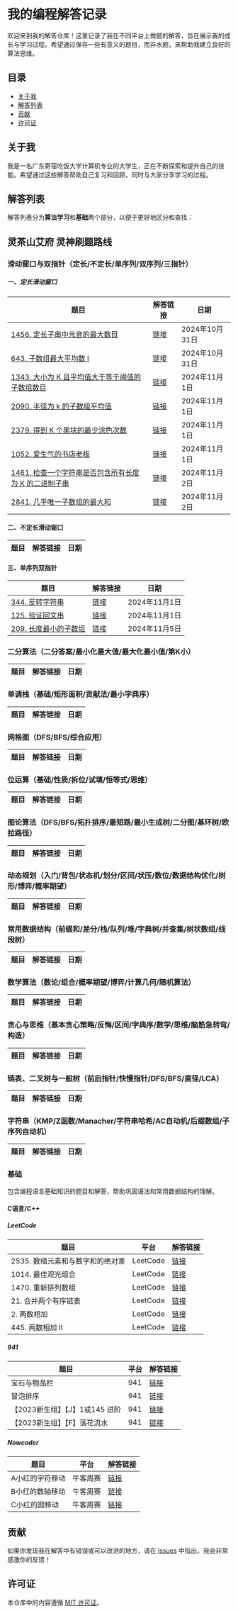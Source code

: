 # 我的编程解答记录

欢迎来到我的解答仓库！这里记录了我在不同平台上做题的解答，旨在展示我的成长与学习过程。希望通过保存一些有意义的题目，而非水题，来帮助我建立良好的算法思维。

## 目录

- [关于我](#关于我)
- [解答列表](#解答列表)
- [贡献](#贡献)
- [许可证](#许可证)

## 关于我

我是一名广东寄宿吃饭大学计算机专业的大学生，正在不断探索和提升自己的技能。希望通过这些解答帮助自己复习和回顾，同时与大家分享学习的过程。

## 解答列表

解答列表分为**算法学习**和**基础**两个部分，以便于更好地区分和查找：

## 灵茶山艾府 灵神刷题路线

### 滑动窗口与双指针（定长/不定长/单序列/双序列/三指针）

##### 一、定长滑动窗口

| 题目       | 解答链接                   | 日期     |
|------------|---------------------------|----------|
| [1456. 定长子串中元音的最大数目](https://leetcode.cn/problems/maximum-number-of-vowels-in-a-substring-of-given-length/description/) | [链接](https://github.com/PCFXPCFX/Programming-Answers/edit/main/EndlessCheng/1456.%20%E5%AE%9A%E9%95%BF%E5%AD%90%E4%B8%B2%E4%B8%AD%E5%85%83%E9%9F%B3%E7%9A%84%E6%9C%80%E5%A4%A7%E6%95%B0%E7%9B%AE.md) | 2024年10月31日 |
|[643. 子数组最大平均数 I](https://leetcode.cn/problems/maximum-average-subarray-i/description/) | [链接](https://github.com/PCFXPCFX/Programming-Answers/blob/main/EndlessCheng/643.%20%E5%AD%90%E6%95%B0%E7%BB%84%E6%9C%80%E5%A4%A7%E5%B9%B3%E5%9D%87%E6%95%B0%20I.cpp) | 2024年10月31日 |
|[1343. 大小为 K 且平均值大于等于阈值的子数组数目](https://leetcode.cn/problems/number-of-sub-arrays-of-size-k-and-average-greater-than-or-equal-to-threshold/description/)  | [链接](https://github.com/PCFXPCFX/Programming-Answers/blob/main/EndlessCheng/1343.%20%E5%A4%A7%E5%B0%8F%E4%B8%BA%20K%20%E4%B8%94%E5%B9%B3%E5%9D%87%E5%80%BC%E5%A4%A7%E4%BA%8E%E7%AD%89%E4%BA%8E%E9%98%88%E5%80%BC%E7%9A%84%E5%AD%90%E6%95%B0%E7%BB%84%E6%95%B0%E7%9B%AE.cpp)   | 2024年11月1日 |
|[2090. 半径为 k 的子数组平均值](https://leetcode.cn/problems/k-radius-subarray-averages/) |[链接](https://github.com/PCFXPCFX/Programming-Answers/blob/main/EndlessCheng/2090.%20%E5%8D%8A%E5%BE%84%E4%B8%BA%20k%20%E7%9A%84%E5%AD%90%E6%95%B0%E7%BB%84%E5%B9%B3%E5%9D%87%E5%80%BC.cpp) |2024年11月1日|
|[2379. 得到 K 个黑块的最少涂色次数](https://leetcode.cn/problems/minimum-recolors-to-get-k-consecutive-black-blocks/) | [链接](https://github.com/PCFXPCFX/Programming-Answers/blob/main/EndlessCheng/2379.%20%E5%BE%97%E5%88%B0%20K%20%E4%B8%AA%E9%BB%91%E5%9D%97%E7%9A%84%E6%9C%80%E5%B0%91%E6%B6%82%E8%89%B2%E6%AC%A1%E6%95%B0.cpp) | 2024年11月1日 |
|[1052. 爱生气的书店老板](https://leetcode.cn/problems/grumpy-bookstore-owner/description/) | [链接](https://github.com/PCFXPCFX/Programming-Answers/blob/main/EndlessCheng/1052.%20%E7%88%B1%E7%94%9F%E6%B0%94%E7%9A%84%E4%B9%A6%E5%BA%97%E8%80%81%E6%9D%BF.cpp) | 2024年11月1日 |
|[1461. 检查一个字符串是否包含所有长度为 K 的二进制子串](https://leetcode.cn/problems/check-if-a-string-contains-all-binary-codes-of-size-k/description/) | [链接](https://github.com/PCFXPCFX/Programming-Answers/blob/main/EndlessCheng/1461.%20%E6%A3%80%E6%9F%A5%E4%B8%80%E4%B8%AA%E5%AD%97%E7%AC%A6%E4%B8%B2%E6%98%AF%E5%90%A6%E5%8C%85%E5%90%AB%E6%89%80%E6%9C%89%E9%95%BF%E5%BA%A6%E4%B8%BA%20K%20%E7%9A%84%E4%BA%8C%E8%BF%9B%E5%88%B6%E5%AD%90%E4%B8%B2.cpp) | 2024年11月2日 |
|[2841. 几乎唯一子数组的最大和](https://leetcode.cn/problems/maximum-sum-of-almost-unique-subarray/description/)  | [链接](https://github.com/PCFXPCFX/Programming-Answers/blob/main/EndlessCheng/2841.%20%E5%87%A0%E4%B9%8E%E5%94%AF%E4%B8%80%E5%AD%90%E6%95%B0%E7%BB%84%E7%9A%84%E6%9C%80%E5%A4%A7%E5%92%8C.cpp) |2024年11月2日|

#### 二、不定长滑动窗口
| 题目       | 解答链接                   | 日期     |
|------------|---------------------------|----------|

#### 三、单序列双指针
| 题目       | 解答链接                   | 日期     |
|------------|---------------------------|----------|
| [344. 反转字符串](https://leetcode.cn/problems/reverse-string/description/)|[链接](https://github.com/PCFXPCFX/Programming-Answers/blob/main/EndlessCheng/344.%20%E5%8F%8D%E8%BD%AC%E5%AD%97%E7%AC%A6%E4%B8%B2.md) |2024年11月1日|
|[125. 验证回文串](https://leetcode.cn/problems/valid-palindrome) |[链接](https://github.com/PCFXPCFX/Programming-Answers/blob/main/EndlessCheng/125.%20%E9%AA%8C%E8%AF%81%E5%9B%9E%E6%96%87%E4%B8%B2.md) |2024年11月1日 |
|[209. 长度最小的子数组](https://leetcode.cn/problems/minimum-size-subarray-sum/description/) |[链接](https://github.com/PCFXPCFX/Programming-Answers/blob/main/EndlessCheng/209.%20%E9%95%BF%E5%BA%A6%E6%9C%80%E5%B0%8F%E7%9A%84%E5%AD%90%E6%95%B0%E7%BB%84.md) | 2024年11月5日 |




### 二分算法（二分答案/最小化最大值/最大化最小值/第K小）
| 题目       | 解答链接                   | 日期     |
|------------|---------------------------|----------|
### 单调栈（基础/矩形面积/贡献法/最小字典序）
| 题目       | 解答链接                   | 日期     |
|------------|---------------------------|----------|
### 网格图（DFS/BFS/综合应用）
| 题目       | 解答链接                   | 日期     |
|------------|---------------------------|----------|
### 位运算（基础/性质/拆位/试填/恒等式/思维）
| 题目       | 解答链接                   | 日期     |
|------------|---------------------------|----------|
### 图论算法（DFS/BFS/拓扑排序/最短路/最小生成树/二分图/基环树/欧拉路径）
| 题目       | 解答链接                   | 日期     |
|------------|---------------------------|----------|
### 动态规划（入门/背包/状态机/划分/区间/状压/数位/数据结构优化/树形/博弈/概率期望）
| 题目       | 解答链接                   | 日期     |
|------------|---------------------------|----------|
### 常用数据结构（前缀和/差分/栈/队列/堆/字典树/并查集/树状数组/线段树）
| 题目       | 解答链接                   | 日期     |
|------------|---------------------------|----------|
### 数学算法（数论/组合/概率期望/博弈/计算几何/随机算法）
| 题目       | 解答链接                   | 日期     |
|------------|---------------------------|----------|
### 贪心与思维（基本贪心策略/反悔/区间/字典序/数学/思维/脑筋急转弯/构造）
| 题目       | 解答链接                   | 日期     |
|------------|---------------------------|----------|
### 链表、二叉树与一般树（前后指针/快慢指针/DFS/BFS/直径/LCA）
| 题目       | 解答链接                   | 日期     |
|------------|---------------------------|----------|
### 字符串（KMP/Z函数/Manacher/字符串哈希/AC自动机/后缀数组/子序列自动机）
| 题目       | 解答链接                   | 日期     |
|------------|---------------------------|----------|

### 基础

包含编程语言基础知识的题目和解答，帮助巩固语法和常用数据结构的理解。

#### C语言/C++

##### LeetCode

| 题目                               | 平台      | 解答链接                                                                                                                                     |
|-----------------------------------|-----------|--------------------------------------------------------------------------------------------------------------------------------------------|
| 2535. 数组元素和与数字和的绝对差 | LeetCode  | [链接](https://github.com/PCFXPCFX/leetcode-solution/blob/main/leetcode/2535difference-between-element-sum-and-digit-sum-of-an-array.c) |
| 1014. 最佳观光组合               | LeetCode  | [链接](https://github.com/PCFXPCFX/leetcode-solution/blob/main/leetcode/1014.%20Best%20Sightseeing%20Pair.c)                           |
| 1470. 重新排列数组               | LeetCode  | [链接](https://github.com/PCFXPCFX/Programming-Answers/blob/main/leetcode/1470.%20%E9%87%8D%E6%96%B0%E6%8E%92%E5%88%97%E6%95%B0%E7%BB%84) |
| 21. 合并两个有序链表             | LeetCode  | [链接](https://github.com/PCFXPCFX/Programming-Answers/blob/main/leetcode/21.%20%E5%90%88%E5%B9%B6%E4%B8%A4%E4%B8%AA%E6%9C%89%E5%BA%8F%E9%93%BE%E8%A1%A8.cpp) |
| 2. 两数相加                      | LeetCode  | [链接](https://github.com/PCFXPCFX/Programming-Answers/blob/main/leetcode/2.%20%E4%B8%A4%E6%95%B0%E7%9B%B8%E5%8A%A0.cpp)             |
| 445. 两数相加 II                 | LeetCode  | [链接](https://github.com/PCFXPCFX/Programming-Answers/blob/main/leetcode/445.%20%E4%B8%A4%E6%95%B0%E7%9B%B8%E5%8A%A0%20II.cpp)      |

##### 941

| 题目               | 平台 | 解答链接                                                                                                          |
|-------------------|------|------------------------------------------------------------------------------------------------------------------|
| 宝石与物品栏      | 941  | [链接](https://github.com/PCFXPCFX/leetcode-solution/blob/main/941solution/F1003%20%E5%AE%9D%E7%9F%B3%E4%B8%8E%E7%89%A9%E5%93%81%E6%A0%8F.c) |
| 冒泡排序         | 941  | [链接](https://github.com/PCFXPCFX/leetcode-solution/blob/main/941solution/YBT2039%E5%86%92%E6%B3%A1%E6%8E%92%E5%BA%8F.c)                     |
| 【2023新生组】【J】1或145 进阶 | 941  | [链接](https://github.com/PCFXPCFX/Programming-Answers/blob/main/941solution/C1009%E3%80%902023%E6%96%B0%E7%94%9F%E7%BB%84%E3%80%91%E3%80%90J%E3%80%911%E6%88%96145%20-%20%E8%BF%9B%E9%98%B6.md) |
|【2023新生组】【F】落花流水 | 941 |[链接](https://github.com/PCFXPCFX/Programming-Answers/blob/main/941solution/P949%E3%80%902023%E6%96%B0%E7%94%9F%E7%BB%84%E3%80%91%E3%80%90F%E3%80%91%E8%90%BD%E8%8A%B1%E6%B5%81%E6%B0%B4.c) |

##### Nowcoder

| 题目                  | 平台     | 解答链接                                                                                     |
|----------------------|----------|-----------------------------------------------------------------------------------------------|
| A小红的字符移动     | 牛客周赛 | [链接](https://github.com/PCFXPCFX/leetcode-solution/blob/main/nowcoder/Round62/A.c)       |
| B小红的数轴移动     | 牛客周赛 | [链接](https://github.com/PCFXPCFX/leetcode-solution/blob/main/nowcoder/Round62/B.c)       |
| C小红的圆移动       | 牛客周赛 | [链接](https://github.com/PCFXPCFX/leetcode-solution/blob/main/nowcoder/Round62/C.c)       |

## 贡献

如果你发现我在解答中有错误或可以改进的地方，请在 [Issues](https://github.com/PCFXPCFX/leetcode-solution/issues) 中指出。我会非常感激你的反馈！

## 许可证

本仓库中的内容遵循 [MIT 许可证](LICENSE)。
